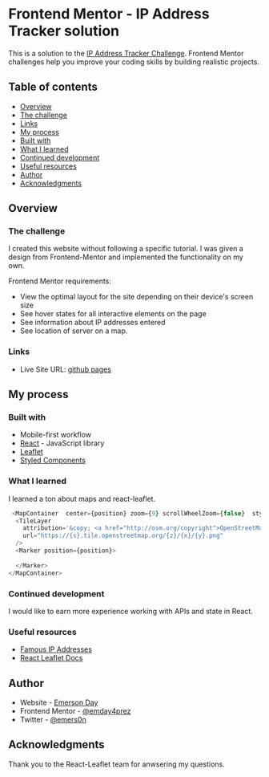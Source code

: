 # Frontend Mentor - IP Address Tracker solution

This is a solution to the [IP Address Tracker Challenge](https://www.frontendmentor.io/challenges/). Frontend Mentor challenges help you improve your coding skills by building realistic projects. 

## Table of contents

  - [Overview](#overview)
  - [The challenge](#the-challenge)
  - [Links](#links)
  - [My process](#my-process)
  - [Built with](#built-with)
  - [What I learned](#what-i-learned)
  - [Continued development](#continued-development)
  - [Useful resources](#useful-resources)
  - [Author](#author)
  - [Acknowledgments](#acknowledgments)
 

## Overview

### The challenge
I created this website without following a specific tutorial. I was given a design from Frontend-Mentor and implemented the functionality on my own.

Frontend Mentor requirements:

- View the optimal layout for the site depending on their device's screen size
- See hover states for all interactive elements on the page
- See information about IP addresses entered
- See location of server on a map.


### Links

- Live Site URL: [github pages](https://emday4prez.github.io/ip-address-tracker/)

## My process

### Built with
- Mobile-first workflow
- [React](https://reactjs.org/) - JavaScript library
- [Leaflet](https://react-leaflet.js.org/) 
- [Styled Components](https://styled-components.com/)



### What I learned

I learned a ton about maps and react-leaflet.


```js
 <MapContainer  center={position} zoom={9} scrollWheelZoom={false}  style={{height: '100%'}} whenCreated={setMap} >
  <TileLayer
    attribution='&copy; <a href="http://osm.org/copyright">OpenStreetMap</a> contributors'
    url="https://{s}.tile.openstreetmap.org/{z}/{x}/{y}.png"
  />
  <Marker position={position}>
   
  </Marker>
</MapContainer>
```


### Continued development

I would like to earn more experience working with APIs and state in React.

### Useful resources

- [Famous IP Addresses](https://gist.github.com/pbojinov/9732278)
- [React Leaflet Docs](https://react-leaflet.js.org/docs/start-setup/) 

## Author

- Website - [Emerson Day](https://portfolio-emday4prez.vercel.app/)
- Frontend Mentor - [@emday4prez](https://www.frontendmentor.io/profile/emday4prez)
- Twitter - [@emers0n](https://www.twitter.com/emers0n)



## Acknowledgments

Thank you to the React-Leaflet team for anwsering my questions. 
